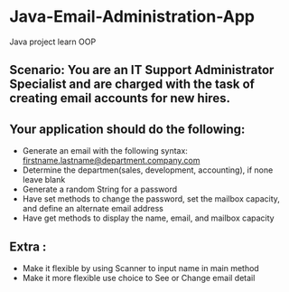 # Java-Email-Administration-App
Java project learn OOP

## Scenario: You are an IT Support Administrator Specialist and are charged with the task of creating email accounts for new hires.

## Your application should do the following:
- Generate an email with the following syntax: firstname.lastname@department.company.com
- Determine the departmen(sales, development, accounting), if none leave blank
- Generate a random String for a password
- Have set methods to change the password, set the mailbox capacity, and define an alternate email address
- Have get methods to display the name, email, and mailbox capacity

## Extra :
- Make it flexible by using Scanner to input name in main method
- Make it more flexible use choice to See or Change email detail
